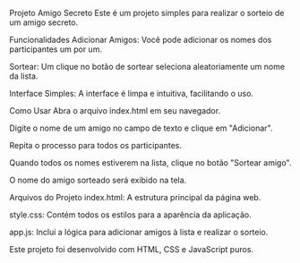 Projeto Amigo Secreto
  Este é um projeto simples para realizar o sorteio de um amigo secreto.

Funcionalidades
  Adicionar Amigos: Você pode adicionar os nomes dos participantes um por um.

  Sortear: Um clique no botão de sortear seleciona aleatoriamente um nome da lista.

  Interface Simples: A interface é limpa e intuitiva, facilitando o uso.

Como Usar
  Abra o arquivo index.html em seu navegador.

  Digite o nome de um amigo no campo de texto e clique em "Adicionar".

  Repita o processo para todos os participantes.

  Quando todos os nomes estiverem na lista, clique no botão "Sortear amigo".

  O nome do amigo sorteado será exibido na tela.

Arquivos do Projeto
  index.html: A estrutura principal da página web.

  style.css: Contém todos os estilos para a aparência da aplicação.

  app.js: Inclui a lógica para adicionar amigos à lista e realizar o sorteio.

Este projeto foi desenvolvido com HTML, CSS e JavaScript puros.
